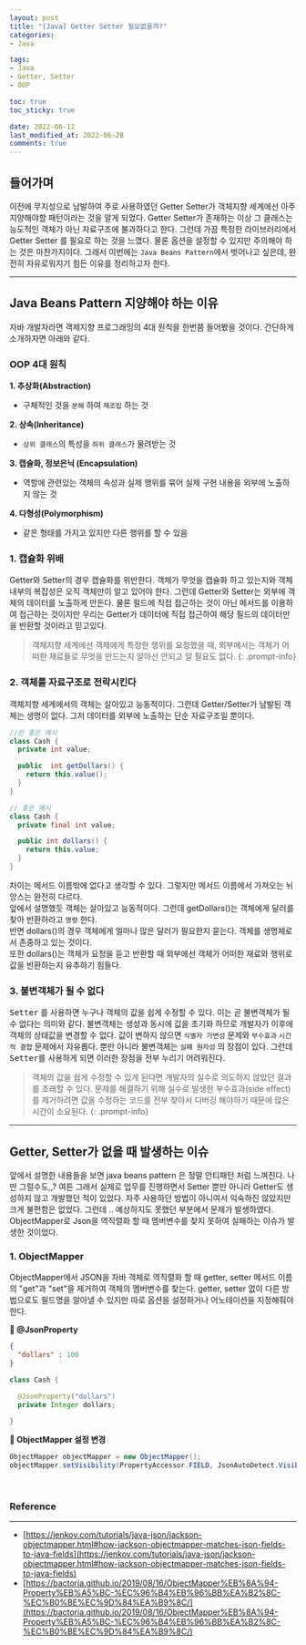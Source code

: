 ```yaml
---
layout: post
title: "[Java] Getter Setter 필요없을까?"
categories:
- Java

tags:
- Java
- Getter, Setter
- OOP

toc: true
toc_sticky: true

date: 2022-06-12
last_modified_at: 2022-06-28
comments: true
---
```


## 들어가며
이전에 무지성으로 남발하여 주로 사용하였던 Getter Setter가 객체지향 세계에선 아주 지양해야할 패턴이라는 것을 알게 되었다.
Getter Setter가 존재하는 이상 그 클래스는 능도적인 객체가 아닌 자료구조에 불과하다고 한다. 그런데 가끔 특정한 라이브러리에서 Getter Setter 를 필요로 하는 것을 느꼈다.
물론 옵션을 설정할 수 있지만 주의해야 하는 것은 마찬가지이다. 그래서 이번에는 `Java Beans Pattern`에서 벗어나고 싶은데, 완전히 자유로워지기 힘든 이유를 정리하고자 한다.

----

## Java Beans Pattern 지양해야 하는 이유
자바 개발자라면 객제지향 프로그래밍의 4대 원칙을 한번쯤 들어봤을 것이다. 간단하게 소개하자면 아래와 같다.

### **OOP 4대 원칙**
**1. 추상화(Abstraction)**
- 구체적인 것을 `분해` 하여 `재조립` 하는 것

**2. 상속(Inheritance)**
- `상위 클래스`의 특성을 `하위 클래스`가 물려받는 것

**3. 캡슐화, 정보은닉 (Encapsulation)**
- 역할에 관련있는 객체의 속성과 실제 행위를 묶어 실제 구현 내용을 외부에 노출하지 않는 것

**4. 다형성(Polymorphism)**
- 같은 형태를 가지고 있지만 다른 행위를 할 수 있음

### 1. 캡슐화 위배
Getter와 Setter의 경우 캡슐화를 위반한다. 객체가 무엇을 캡슐화 하고 있는지와 객체 내부의 복잡성은 오직 객체만이 알고 있어야 한다.
그런데 Getter와 Setter는 외부에 객체의 데이터를 노출하게 만든다. 물론 필드에 직접 접근하는 것이 아닌 메서드를 이용하여 접근하는 것이지만 
우리는 Getter가 데이터에 직접 접근하여 해당 필드의 데이터만을 반환할 것이라고 믿고있다.


>객체지향 세계에선 객체에게 특정한 행위를 요청했을 때, 외부에서는 객체가 어떠한 재료들로 무엇을 만드는지 알아선 안되고 알 필요도 없다.
{: .prompt-info}

### 2. 객체를 자료구조로 전락시킨다
객체지향 세계에서의 객체는 살아있고 능동적이다. 그런데 Getter/Setter가 남발된 객체는 생명이 없다. 그저 데이터를 외부에 노출하는 단순 자료구조일 뿐이다.


```java
//안 좋은 예시
class Cash {
  private int value; 

  public  int getDollars() {
    return this.value();
  }
}

// 좋은 예시
class Cash {
  private final int value;

  public int dollars() {
    return this.value;
  }
}
```
차이는 메서드 이름밖에 없다고 생각할 수 있다. 그렇지만 메서드 이름에서 가져오는 뉘앙스는 완전히 다르다.  
앞에서 설명했듯 객체는 살아있고 능동적이다. 그런데 getDollars()는 객체에게 달러를 찾아 반환하라고 `명령` 한다.  
반면 dollars()의 경우 객체에게 얼마나 많은 달러가 필요한지 묻는다. 객체를 생명체로서 존중하고 있는 것이다.  
또한 dollars()는 객체가 요청을 듣고 반환할 때 외부에선 객체가 어떠한 재료와 행위로 값을 반환하는지 유추하기 힘들다.


### 3. 불변객체가 될 수 없다
<kbd>Setter</kbd> 를 사용하면 누구나 객체의 값을 쉽게 수정할 수 있다. 이는 곧 불변객체가 될 수 없다는 의미와 같다.
불변객체는 생성과 동시에 값을 초기화 하므로 개발자가 이후에 객체의 상태값을 변경할 수 없다. 값이 변하지 않으면 `식별자 가변성`  문제와 `부수효과` `시간적 결합` 문제에서 자유롭다. 뿐만 아니라 불변객체는 `실패 원자성` 의 장점이 있다. 그런데 <kbd>Setter</kbd>를 사용하게 되면 이러한 장점을 전부 누리기 어려워진다.


>객체의 값을 쉽게 수정할 수 있게 된다면 개발자의 실수로 의도하지 않았던 결과를 초래할 수 있다. 문제를 해결하기 위해 실수로 발생한 부수효과(side effect)를 제거하려면 값을 수정하는 코드를 전부 찾아서 디버깅 해야하기 때문에 많은 시간이 소요된다.
{: .prompt-info}


----

## Getter, Setter가 없을 때 발생하는 이슈
앞에서 설명한 내용들을 보면 java beans pattern 은 정말 안티패턴 처럼 느껴진다. 나만 그럴수도,,?
여튼 그래서 실제로 업무를 진행하면서 Setter 뿐만 아니라 Getter도 생성하지 않고 개발했던 적이 있었다.  자주 사용하던 방법이 아니여서 익숙하진 않았지만 크게 불편함은 없었다. 그런데 .. 예상하지도 못했던 부분에서 문제가 발생하였다. ObjectMapper로 Json을 역직렬화 할 때 멤버변수를 찾지 못하여 실패하는 이슈가 발생한 것이었다.

### 1. ObjectMapper
ObjectMapper에서 JSON을 자바 객체로 역직렬화 할 때 getter, setter 메서드 이름의 "get"과 "set"을 제거하여 객체의 멤버변수를 찾는다. getter, setter 없이 다른 방법으로도 필드명을 알아낼 수 있지만 따로 옵션을 설정하거나 어노테이션을 지정해줘야 한다.

**📌 @JsonProperty**
```json
{
  "dollars" : 100
}
```
```java
class Cash {

  @JsonProperty("dollars")
  private Integer dollars;

}
```

**📌 ObjectMapper 설정 변경**
```java
ObjectMapper objectMapper = new ObjectMapper();
objectMapper.setVisibility(PropertyAccessor.FIELD, JsonAutoDetect.Visibility.ANY);
```



<br>

### Reference

---
- [https://jenkov.com/tutorials/java-json/jackson-objectmapper.html#how-jackson-objectmapper-matches-json-fields-to-java-fields](https://jenkov.com/tutorials/java-json/jackson-objectmapper.html#how-jackson-objectmapper-matches-json-fields-to-java-fields)  
- [https://bactoria.github.io/2019/08/16/ObjectMapper%EB%8A%94-Property%EB%A5%BC-%EC%96%B4%EB%96%BB%EA%B2%8C-%EC%B0%BE%EC%9D%84%EA%B9%8C/](https://bactoria.github.io/2019/08/16/ObjectMapper%EB%8A%94-Property%EB%A5%BC-%EC%96%B4%EB%96%BB%EA%B2%8C-%EC%B0%BE%EC%9D%84%EA%B9%8C/)
















